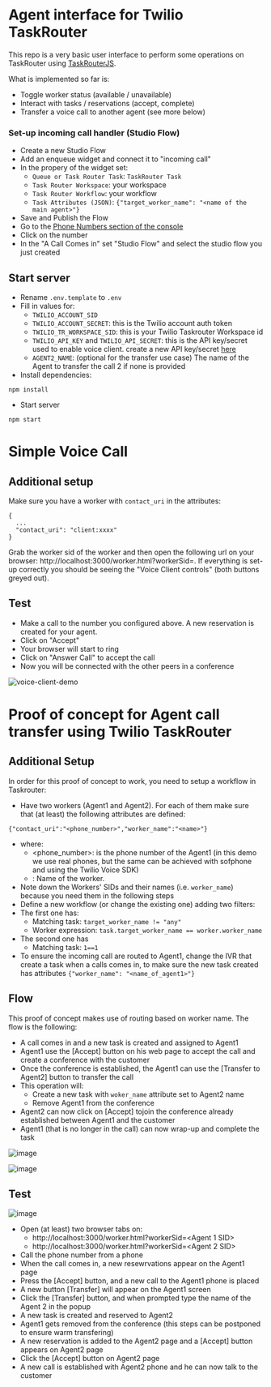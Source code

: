 # Agent interface for Twilio TaskRouter 

This repo is a very basic user interface to perform some operations on TaskRouter using [TaskRouterJS](https://www.twilio.com/docs/taskrouter/js-sdk). 

What is implemented so far is: 
* Toggle worker status (available / unavailable)
* Interact with tasks / reservations (accept, complete)
* Transfer a voice call to another agent (see more below)

### Set-up incoming call handler (Studio Flow)

* Create a new Studio Flow
* Add an enqueue widget and connect it to "incoming call"
* In the propery of the widget set: 
  * `Queue or Task Router Task`: `TaskRouter Task`
  * `Task Router Workspace`: your workspace 
  * `Task Router Workflow`: your workflow 
  * `Task Attributes (JSON)`: `{"target_worker_name": "<name of the main agent>"}`
* Save and Publish the Flow 
* Go to the [Phone Numbers section of the console](https://www.twilio.com/console/phone-numbers/incoming) 
* Click on the number 
* In the "A Call Comes in" set "Studio Flow" and select the studio flow you just created

## Start server

* Rename `.env.template` to `.env`
* Fill in values for:
  * `TWILIO_ACCOUNT_SID`
  * `TWILIO_ACCOUNT_SECRET`: this is the Twilio account auth token
  * `TWILIO_TR_WORKSPACE_SID`: this is your Twilio Taskrouter Workspace id
  * `TWILIO_API_KEY` and `TWILIO_API_SECRET`: this is the API key/secret used to enable voice client. create a new API key/secret [here](https://www.twilio.com/console/phone-numbers/project/api-keys)
  * `AGENT2_NAME`: (optional for the transfer use case) The name of the Agent to transfer the call 2 if none is provided
* Install dependencies:
```
npm install
```
* Start server
```
npm start
```

# Simple Voice Call 

## Additional setup 
 
Make sure you have a worker with `contact_uri` in the attributes:  

```
{
  ...
  "contact_uri": "client:xxxx"
}
```

Grab the worker sid of the  worker and then open the following url on your browser: http://localhost:3000/worker.html?workerSid=<WKXXXXX>. If everything is set-up correctly you should be seeing the "Voice Client controls" (both buttons greyed out). 

## Test 

* Make a call to the number you configured above. A new reservation is created for your agent. 
* Click on "Accept"
* Your browser will start to ring 
* Click on "Answer Call" to accept the call 
* Now you will be connected with the other peers in a conference

![voice-client-demo](https://user-images.githubusercontent.com/54728384/92963102-d6c1f400-f469-11ea-9a40-61c10d4b8dd0.gif)

# Proof of concept for Agent call transfer using Twilio TaskRouter

## Additional Setup 

In order for this proof of concept to work, you need to setup a workflow in Taskrouter: 
* Have two workers (Agent1 and Agent2). For each of them make sure that (at least) the following attributes are defined: 
```
{"contact_uri":"<phone_number>","worker_name":"<name>"}
```
  * where: 
    * <phone_number>: is the phone number of the Agent1 (in this demo we use real phones, but the same can be achieved with sofphone and using the Twilio Voice SDK)
    * <name>: Name of the worker.
* Note down the Workers' SIDs and their names (i.e. `worker_name`) because you need them in the following steps
* Define a new workflow (or change the existing one) adding two filters: 
 * The first one has:
   * Matching task: `target_worker_name != "any"`
   * Worker expression: `task.target_worker_name == worker.worker_name`
 * The second one has
   * Matching task: `1==1`
* To ensure the incoming call are routed to Agent1, change the IVR that create a task when a calls comes in, to make sure the new task created has attributes `{"worker_name": "<name_of_agent1>"}`

## Flow

This proof of concept makes use of routing based on worker name. The flow is the following: 
* A call comes in and a new task is created and assigned to Agent1
* Agent1 use the [Accept] button on his web page to accept the call and create a conference with the customer
* Once the conference is established, the Agent1 can use the [Transfer to Agent2] button to transfer the call
* This operation will: 
  * Create a new task with `woker_name` attribute set to Agent2 name 
  * Remove Agent1 from the conference
* Agent2 can now click on [Accept] tojoin the conference already established between Agent1 and the customer
* Agent1 (that is no longer in the call) can now wrap-up and complete the task 

![image](https://user-images.githubusercontent.com/40210035/70337380-dcd3d600-1842-11ea-9465-c31d84108751.png)


![image](https://user-images.githubusercontent.com/54728384/70321829-53aba780-1820-11ea-93fa-6e5c13fb1fb4.png)

## Test 

![image](https://user-images.githubusercontent.com/54728384/70262423-3a591b80-178c-11ea-8ea7-6d5c7816cb96.png)

* Open (at least) two browser tabs on:
  * http://localhost:3000/worker.html?workerSid=<Agent 1 SID>
  * http://localhost:3000/worker.html?workerSid=<Agent 2 SID>
* Call the phone number from a phone 
* When the call comes in, a new  resewrvations appear on the Agent1 page
* Press the [Accept] button, and a new call to the Agent1 phone is placed 
* A new button [Transfer] will appear on the Agent1 screen
* Click the [Transfer] button, and when prompted type the name of the Agent 2 in the popup
* A new task is created and reserved to Agent2
* Agent1 gets removed from the conference (this steps can be postponed to ensure warm transfering) 
* A new reservation is added to the Agent2 page and a [Accept] button appears on Agent2 page
* Click the [Accept] button on Agent2 page
* A new call is established with Agent2 phone and he can now talk to the customer
